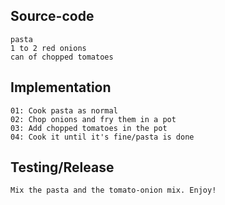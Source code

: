 Source-code
-----------
```
pasta
1 to 2 red onions
can of chopped tomatoes
```

Implementation
--------------
```
01: Cook pasta as normal
02: Chop onions and fry them in a pot
03: Add chopped tomatoes in the pot
04: Cook it until it's fine/pasta is done
```

Testing/Release
---------------
```
Mix the pasta and the tomato-onion mix. Enjoy!
```
